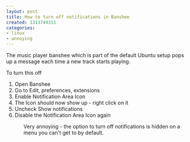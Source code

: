 ```yaml
---
layout: post
title: How to turn off notifications in Banshee
created: 1313749311
categories:
- linux
- annoying
---
```

The music player banshee which is part of the default Ubuntu setup pops up a message each time a new track starts playing.

To turn this off

<ol>
<li>Open Banshee</li>
<li>Go to Edit, preferences, extensions</li>
<li>Enable Notification Area Icon</li>
<li>The Icon should now show up - right click on it</li>
<li>Uncheck Show notifications</li>
<li>Disable the Notification Area Icon again</li>
<ol>

Very annoying - the option to turn off notifications is hidden on a menu you can't get to by default.
